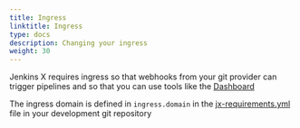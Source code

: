 ```yaml
---
title: Ingress
linktitle: Ingress
type: docs
description: Changing your ingress
weight: 30
---
```


Jenkins X requires ingress so that webhooks from your git provider can trigger pipelines and so that you can use tools like the [Dashboard](/v3/develop/ui/dashboard/)
                                    
The ingress domain is defined in `ingress.domain` in the [jx-requirements.yml](https://github.com/jenkins-x/jx-api/blob/master/docs/config.md#requirements) file in your development git repository
